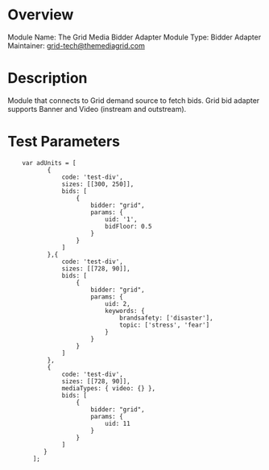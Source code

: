 # Overview

Module Name: The Grid Media Bidder Adapter
Module Type: Bidder Adapter
Maintainer: grid-tech@themediagrid.com

# Description

Module that connects to Grid demand source to fetch bids.
Grid bid adapter supports Banner and Video (instream and outstream).

# Test Parameters
```
    var adUnits = [
           {
               code: 'test-div',
               sizes: [[300, 250]],
               bids: [
                   {
                       bidder: "grid",
                       params: {
                           uid: '1',
                           bidFloor: 0.5
                       }
                   }
               ]
           },{
               code: 'test-div',
               sizes: [[728, 90]],
               bids: [
                   {
                       bidder: "grid",
                       params: {
                           uid: 2,
                           keywords: {
                               brandsafety: ['disaster'],
                               topic: ['stress', 'fear']
                           }
                       }
                   }
               ]
           },
           {
               code: 'test-div',
               sizes: [[728, 90]],
               mediaTypes: { video: {} },
               bids: [
                   {
                       bidder: "grid",
                       params: {
                           uid: 11
                       }
                   }
               ]
          }
       ];
```
